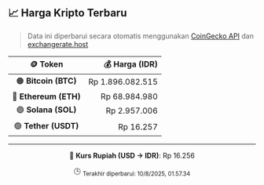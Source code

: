 

<!-- HARGA_KRIPTO -->
## 📈 Harga Kripto Terbaru

> Data ini diperbarui secara otomatis menggunakan [CoinGecko API](https://www.coingecko.com/) dan [exchangerate.host](https://exchangerate.host/)

<div align="center">

| 🪙 Token | 💰 Harga (IDR) |
|:------:|---------------:|
| 🟠 **Bitcoin (BTC)**   | Rp 1.896.082.515 |
| 🔵 **Ethereum (ETH)**  | Rp 68.984.980 |
| 🟣 **Solana (SOL)**    | Rp 2.957.006 |
| 🟢 **Tether (USDT)**   | Rp 16.257 |

---

💱 **Kurs Rupiah (USD → IDR)**: Rp 16.256

🕒 <sub>Terakhir diperbarui: 10/8/2025, 01.57.34</sub>

</div>
<!-- /HARGA_KRIPTO -->